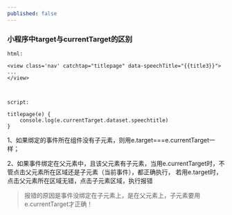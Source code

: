 ```yaml
---
published: false
---
```

### 小程序中target与currentTarget的区别


```
html:

<view class='nav' catchtap="titlepage" data-speechTitle="{{title3}}">
...
</view>



script:

titlepage(e) {
    console.log(e.currentTarget.dataset.speechtitle)
}
```
1、如果绑定的事件所在组件没有子元素，则用e.target===e.currentTarget一样；

2、如果事件绑定在父元素中，且该父元素有子元素，当用e.currentTarget时，不管点击父元素所在区域还是子元素（当前事件），都正确执行， 
若用e.target时，点击父元素所在区域无错，点击子元素区域，执行报错
>报错的原因是事件没绑定在子元素上，是在父元素上，子元素要用e.currentTarget才正确！